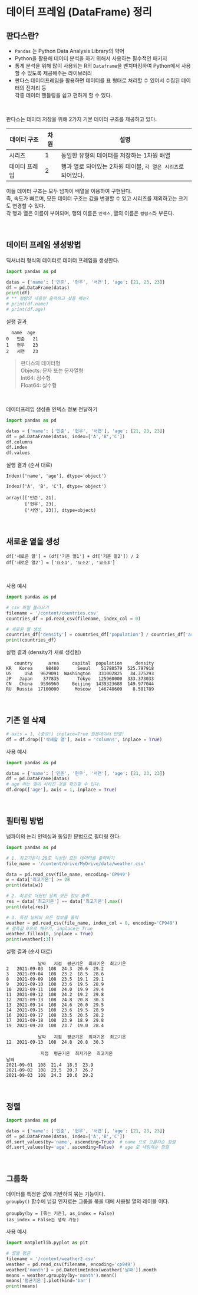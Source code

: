 # 데이터 프레임 (DataFrame) 정리

## 판다스란?

- `Pandas` 는 Python Data Analysis Library의 약어
- Python을 활용해 데이터 분석을 하기 위해서 사용하는 필수적인 패키지
- 통계 분석을 위해 많이 사용되는 R의 `Dataframe`을 벤치마킹하여 Python에서 사용할 수 있도록 제공해주는 라이브러리
- 판다스 데이터프레임을 활용하면 데이터를 표 형태로 처리할 수 있어서 수집된 데이터의 전처리 등<br />
  각종 데이터 핸들링을 쉽고 편하게 할 수 있다.

<br />

판다스는 데이터 저장을 위해 2가지 기본 데이터 구조를 제공하고 있다.

| 데이터 구조   | 차원 | 설명                                                          |
| ------------- | ---- | ------------------------------------------------------------- |
| 시리즈        | 1    | 동일한 유형의 데이터를 저장하는 1차원 배열                    |
| 데이터 프레임 | 2    | 행과 열로 되어있는 2차원 테이블, `각 열은 시리즈`로 되어있다. |

이들 데이터 구조는 모두 넘파이 배열을 이용하여 구현된다. <br />
즉, 속도가 빠르며, 모든 데이터 구조는 값을 변경할 수 있고 시리즈를 제외하고는 크기도 변경할 수 있다. <br />
각 행과 열은 이름이 부여되며, 행의 이름은 `인덱스`, 열의 이름은 `컬럼스`라 부른다.

<br />

## 데이터 프레임 생성방법

딕셔너리 형식의 데이터로 데이터 프레임을 생성한다.

```python
import pandas as pd

datas = {'name': ['민준', '현우', '서연'], 'age': [21, 23, 23]}
df = pd.DataFrame(datas)
print(df)
# ** 컬럼의 내용만 출력하고 싶을 때는?
# print(df.name)
# print(df.age)
```

실행 결과

```
  name  age
0   민준   21
1   현우   23
2   서연   23
```

> 판다스의 데이터형 <br />
> Objects: 문자 또는 문자열형 <br />
> Int64: 정수형 <br />
> Float64: 실수형 <br />

<br />

데이터프레임 생성중 인덱스 정보 전달하기

```python
import pandas as pd

datas = {'name': ['민준', '현우', '서연'], 'age': [21, 23, 23]}
df = pd.DataFrame(datas, index=['A','B','C'])
df.columns
df.index
df.values
```

실행 결과 (순서 대로)

```
Index(['name', 'age'], dtype='object')
```

```
Index(['A', 'B', 'C'], dtype='object')
```

```
array([['민준', 21],
       ['현우', 23],
       ['서연', 23]], dtype=object)
```

<br />

## 새로운 열을 생성

```
df['새로운 열'] = (df['기존 열1'] + df['기존 열2']) / 2
df['새로운 열2'] = ['요소1', '요소2', '요소3']
```

<br />

사용 예시

```python
import pandas as pd

# csv 파일 불러오기
filename = '/content/countries.csv'
countries_df = pd.read_csv(filename, index_col = 0)

# 새로운 열 생성
countries_df['density'] = countries_df['population'] / countries_df['area']
print(countries_df)
```

실행 결과 (density가 새로 생성됨)

```
   country      area     capital  population     density
KR   Korea     98480       Seoul    51780579  525.797918
US     USA   9629091  Washington   331002825   34.375293
JP   Japan    377835       Tokyo   125960000  333.373033
CN   China   9596960     Beijing  1439323688  149.977044
RU  Russia  17100000      Moscow   146748600    8.581789
```

<br />

## 기존 열 삭제

```python
# axis = 1, (중요!) inplace=True 원본데이터 반영!
df = df.drop(['삭제할 열'], axis = 'columns', inplace = True)
```

사용 예시

```python
import pandas as pd

datas = {'name': ['민준', '현우', '서연'], 'age': [21, 23, 23]}
df = pd.DataFrame(datas)
# age 라는 열이 사라진 것을 확인할 수 있다.
df.drop(['age'], axis = 1, inplace = True)
```

<br />

## 필터링 방법

넘파이의 논리 인덱싱과 동일한 문법으로 필터링 한다.

```python
import pandas as pd

# 1. 최고기온이 28도 이상인 모든 데이터를 출력하기
file_name = '/content/drive/MyDrive/data/weather.csv'

data = pd.read_csv(file_name, encoding='CP949')
w = data['최고기온'] >= 28
print(data[w])

# 2. 최고로 더웠던 날의 모든 정보 출력
res = data['최고기온'] == data['최고기온'].max()
print(data[res])

# 3. 특정 날짜의 모든 정보를 출력
weather = pd.read_csv(file_name, index_col = 0, encoding='CP949')
# 결측값 0으로 채우기, inplace는 True
weather.fillna(0, inplace = True)
print(weather[:3])
```

실행 결과 (순서 대로)

```
            날짜   지점  평균기온  최저기온  최고기온
2   2021-09-03  108  24.3  20.6  29.2
3   2021-09-04  108  23.2  18.5  28.6
8   2021-09-09  108  23.5  19.1  29.1
9   2021-09-10  108  23.6  19.5  28.9
10  2021-09-11  108  24.0  19.9  29.4
11  2021-09-12  108  24.2  19.2  29.8
12  2021-09-13  108  24.8  20.8  30.3
13  2021-09-14  108  24.6  20.0  29.5
14  2021-09-15  108  23.6  19.5  28.9
16  2021-09-17  108  23.5  20.5  28.2
17  2021-09-18  108  23.9  18.9  29.8
19  2021-09-20  108  23.7  19.0  28.4
```

```
            날짜   지점  평균기온  최저기온  최고기온
12  2021-09-13  108  24.8  20.8  30.3
```

```
             지점  평균기온  최저기온  최고기온
날짜
2021-09-01  108  21.4  18.5  23.9
2021-09-02  108  23.5  20.7  26.7
2021-09-03  108  24.3  20.6  29.2
```

<br />

## 정렬

```python
import pandas as pd

datas = {'name': ['민준', '현우', '서연'], 'age': [21, 23, 23]}
df = pd.DataFrame(datas, index=['A','B','C'])
df.sort_values(by='name', ascending=True)  # name 으로 오름차순 정렬
df.sort_values(by='age', ascending=False)  # age 로 내림차순 정렬
```

<br />

## 그룹화

데이터를 특정한 값에 기반하여 묶는 기능이다. <br />
`groupby()` 함수에 넘길 인자로는 그룹을 묶을 때에 사용될 열의 레이블 이다.

```
groupby(by = [묶는 기준], as_index = False)
(as_index = False는 생략 가능)
```

사용 예시

```python
import matplotlib.pyplot as pit

# 월별 평균
filename = '/content/weather2.csv'
weather = pd.read_csv(filename, encoding='cp949')
weather['month'] = pd.DatetimeIndex(weather['날짜']).month
means = weather.groupby(by='month').mean()
means['평균기온'].plot(kind='bar')
print(means)
```
